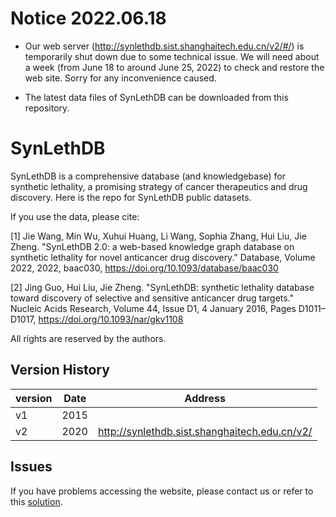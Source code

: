 # Notice 2022.06.18

* Our web server (http://synlethdb.sist.shanghaitech.edu.cn/v2/#/) is temporarily shut down due to some technical issue. We will need about a week (from June 18 to around June 25, 2022) to check and restore the web site. Sorry for any inconvenience caused.

* The latest data files of SynLethDB can be downloaded from this repository.



# SynLethDB
SynLethDB is a comprehensive database (and knowledgebase) for synthetic lethality, a promising strategy of cancer therapeutics and drug discovery. Here is the repo for SynLethDB public datasets.

If you use the data, please cite:

[1] Jie Wang, Min Wu, Xuhui Huang, Li Wang, Sophia Zhang, Hui Liu, Jie Zheng. "SynLethDB 2.0: a web-based knowledge graph database on synthetic lethality for novel anticancer drug discovery." Database, Volume 2022, 2022, baac030, https://doi.org/10.1093/database/baac030

[2] Jing Guo, Hui Liu, Jie Zheng. "SynLethDB: synthetic lethality database toward discovery of selective and sensitive anticancer drug targets." Nucleic Acids Research, Volume 44, Issue D1, 4 January 2016, Pages D1011–D1017, https://doi.org/10.1093/nar/gkv1108

All rights are reserved by the authors.
## Version History

|version|Date|Address|
|-|-|-|
|v1|2015||
|v2|2020|http://synlethdb.sist.shanghaitech.edu.cn/v2/|

## Issues
If you have problems accessing the website, please contact us or refer to this [solution](https://github.com/JieZheng-ShanghaiTech/SynLethDB/blob/master/solution_HSTS.pdf).
